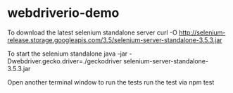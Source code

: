 # webdriverio-demo

To download the latest selenium standalone server
curl -O http://selenium-release.storage.googleapis.com/3.5/selenium-server-standalone-3.5.3.jar

To start the selenium standalone
java -jar -Dwebdriver.gecko.driver=./geckodriver selenium-server-standalone-3.5.3.jar

Open another terminal window to run the tests
run the test via npm test
